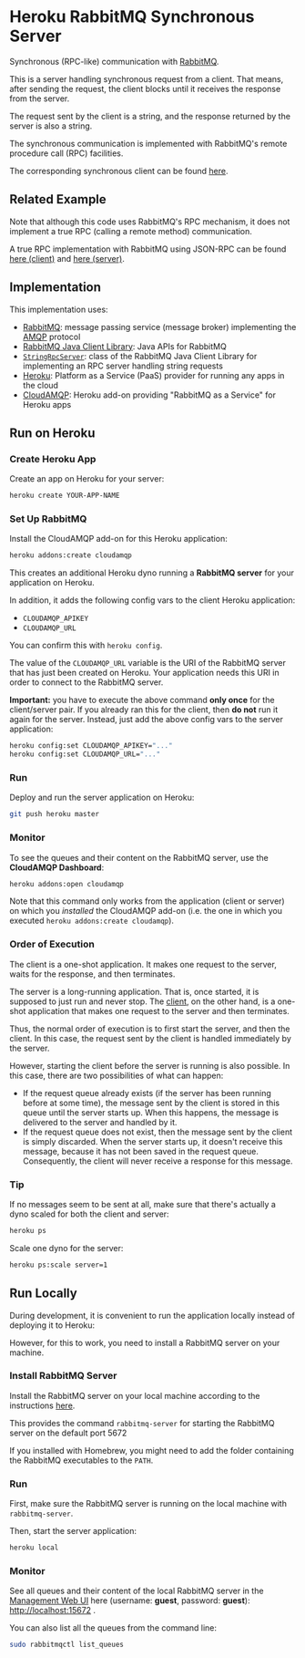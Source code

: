 # Heroku RabbitMQ Synchronous Server

Synchronous (RPC-like) communication with [RabbitMQ](http://www.rabbitmq.com/).

This is a server handling synchronous request from a client. That means, after sending the request, the client blocks until it receives the response from the server.

The request sent by the client is a string, and the response returned by the server is also a string.

The synchronous communication is implemented with RabbitMQ's remote procedure call (RPC) facilities. 

The corresponding synchronous client can be found [here](https://github.com/weibeld/Syn-Client-Heroku).

## Related Example

Note that although this code uses RabbitMQ's RPC mechanism, it does not implement a true RPC (calling a remote method) communication.

A true RPC implementation with RabbitMQ using JSON-RPC can be found [here (client)](https://github.com/weibeld/JSON-Syn-Client-Heroku) and [here (server)](https://github.com/weibeld/JSON-RPC-Server-Heroku).

## Implementation

This implementation uses:

- [RabbitMQ](http://www.rabbitmq.com/): message passing service (message broker) implementing the [AMQP](https://www.amqp.org/) protocol
- [RabbitMQ Java Client Library](http://www.rabbitmq.com/java-client.html): Java APIs for RabbitMQ
- [`StringRpcServer`](http://www.rabbitmq.com/releases/rabbitmq-java-client/current-javadoc/com/rabbitmq/client/StringRpcServer.html): class of the RabbitMQ Java Client Library for implementing an RPC server handling string requests
- [Heroku](http://heroku.com): Platform as a Service (PaaS) provider for running any apps in the cloud
- [CloudAMQP](https://elements.heroku.com/addons/cloudamqp): Heroku add-on providing "RabbitMQ as a Service" for Heroku apps


## Run on Heroku

### Create Heroku App

Create an app on Heroku for your server:

~~~bash
heroku create YOUR-APP-NAME
~~~

### Set Up RabbitMQ

Install the CloudAMQP add-on for this Heroku application:

~~~bash
heroku addons:create cloudamqp
~~~

This creates an additional Heroku dyno running a **RabbitMQ server** for your application on Heroku.

In addition, it adds the following config vars to the client Heroku application:

- `CLOUDAMQP_APIKEY`
- `CLOUDAMQP_URL`

You can confirm this with `heroku config`.

The value of the `CLOUDAMQP_URL` variable is the URI of the RabbitMQ server that has just been created on Heroku. Your application needs this URI in order to connect to the RabbitMQ server.

**Important:** you have to execute the above command **only once** for the client/server pair. If you already ran this for the client, then **do not** run it again for the server. Instead, just add the above config vars to the server application:

~~~bash
heroku config:set CLOUDAMQP_APIKEY="..."
heroku config:set CLOUDAMQP_URL="..."
~~~

### Run

Deploy and run the server application on Heroku:

~~~bash
git push heroku master
~~~

### Monitor

To see the queues and their content on the RabbitMQ server, use the **CloudAMQP Dashboard**:

~~~bash
heroku addons:open cloudamqp
~~~

Note that this command only works from the application (client or server) on which you *installed* the CloudAMQP add-on (i.e. the one in which you executed `heroku addons:create cloudamqp`).

### Order of Execution

The client is a one-shot application. It makes one request to the server, waits for the response, and then terminates. 

The server is a long-running application. That is, once started, it is supposed to just run and never stop. The [client](https://github.com/weibeld/Syn-Client-Heroku), on the other hand, is a one-shot application that makes one request to the server and then terminates.

Thus, the normal order of execution is to first start the server, and then the client. In this case, the request sent by the client is handled immediately by the server.

However, starting the client before the server is running is also possible. In this case, there are two possibilities of what can happen:

- If the request queue already exists (if the server has been running before at some time), the message sent by the client is stored in this queue until the server starts up. When this happens, the message is delivered to the server and handled by it.
- If the request queue does not exist, then the message sent by the client is simply discarded. When the server starts up, it doesn't receive this message, because it has not been saved in the request queue. Consequently, the client will never receive a response for this message.


### Tip

If no messages seem to be sent at all, make sure that there's actually a dyno scaled for both the client and server:

~~~bash
heroku ps
~~~~

Scale one dyno for the server:

~~~bash
heroku ps:scale server=1
~~~

## Run Locally

During development, it is convenient to run the application locally instead of deploying it to Heroku:

However, for this to work, you need to install a RabbitMQ server on your machine.

### Install RabbitMQ Server

Install the RabbitMQ server on your local machine according to the instructions [here](http://www.rabbitmq.com/download.html).

This provides the command `rabbitmq-server` for starting the RabbitMQ server on the default port 5672

If you installed with Homebrew, you might need to add the folder containing the RabbitMQ executables to the `PATH`.

### Run

First, make sure the RabbitMQ server is running on the local machine with `rabbitmq-server`.

Then, start the server application:

~~~bash
heroku local
~~~~

### Monitor

See all queues and their content of the local RabbitMQ server in the [Management Web UI](http://www.rabbitmq.com/management.html) here (username: **guest**, password: **guest**): <http://localhost:15672> .

You can also list all the queues from the command line:

~~~bash
sudo rabbitmqctl list_queues
~~~
